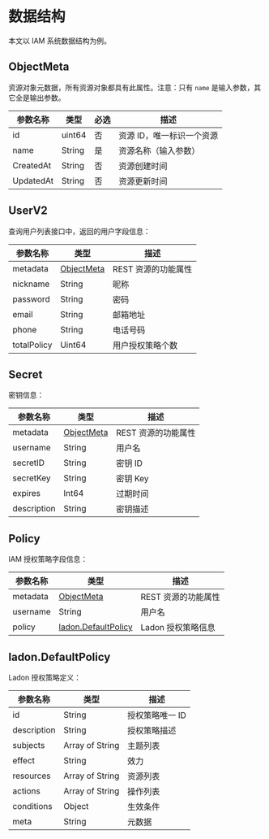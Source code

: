 # 数据结构

本文以 IAM 系统数据结构为例。

## ObjectMeta

资源对象元数据，所有资源对象都具有此属性。注意：只有 `name` 是输入参数，其它全是输出参数。

| 参数名称  | 类型   | 必选 | 描述                     |
| --------- | ------ | ---- | ------------------------ |
| id        | uint64 | 否   | 资源 ID，唯一标识一个资源 |
| name      | String | 是   | 资源名称（输入参数）     |
| CreatedAt | String | 否   | 资源创建时间             |
| UpdatedAt | String     |   否   | 资源更新时间             |

## UserV2

查询用户列表接口中，返回的用户字段信息：

| 参数名称    | 类型                      | 描述               |
| ----------- | ------------------------- | ------------------ |
| metadata    | [ObjectMeta](struct.md#ObjectMeta) | REST 资源的功能属性 |
| nickname    | String                    | 昵称               |
| password    | String                    | 密码               |
| email       | String                    | 邮箱地址           |
| phone       | String                    | 电话号码           |
| totalPolicy | Uint64                    | 用户授权策略个数   |

## Secret

密钥信息：

| 参数名称    | 类型                                 | 描述                |
| ----------- | ------------------------------------ | ------------------- |
| metadata    | [ObjectMeta](struct.md#ObjectMeta) | REST 资源的功能属性 |
| username    | String                               | 用户名              |
| secretID    | String                               | 密钥 ID              |
| secretKey   | String                               | 密钥 Key             |
| expires     | Int64                                | 过期时间            |
| description | String                               | 密钥描述            |

## Policy

IAM 授权策略字段信息：

| 参数名称 | 类型                                                   | 描述                |
| -------- | ------------------------------------------------------ | ------------------- |
| metadata | [ObjectMeta](struct.md#ObjectMeta)                   | REST 资源的功能属性 |
| username | String                                                 | 用户名              |
| policy   | [ladon.DefaultPolicy](struct.md#ladon.DefaultPolicy) | Ladon 授权策略信息              |

## ladon.DefaultPolicy

Ladon 授权策略定义：

| 参数名称    | 类型            | 描述           |
| ----------- | --------------- | -------------- |
| id          | String          | 授权策略唯一 ID |
| description | String          | 授权策略描述   |
| subjects    | Array of String | 主题列表       |
| effect      | String          | 效力           |
| resources   | Array of String | 资源列表       |
| actions     | Array of String | 操作列表       |
| conditions  | Object          | 生效条件       |
| meta        | String          | 元数据         |
